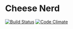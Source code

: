 # Cheese Nerd

[![Build Status](https://travis-ci.org/marcdel/cheese-nerd.svg?branch=master)](https://travis-ci.org/marcdel/cheese-nerd)
[![Code Climate](https://codeclimate.com/github/marcdel/cheese-nerd/badges/gpa.svg)](https://codeclimate.com/github/marcdel/cheese-nerd)
